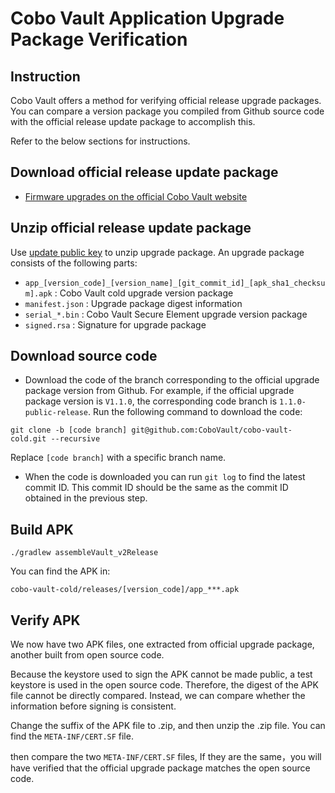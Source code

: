 
# Cobo Vault Application Upgrade Package Verification

## Instruction
Cobo Vault offers a method for verifying official release upgrade packages. You can compare a version package you compiled from Github source code with the official release update package to accomplish this.

Refer to the below sections for instructions.

## Download official release update package
- [Firmware upgrades on the official Cobo Vault website](https://cobo.com/hardware-wallet/firmware)

## Unzip official release update package
  Use [update public key](https://github.com/CoboVault/cobo-vault-cold/blob/master/app/build.gradle#L112) to unzip upgrade package.
  An upgrade package consists of the following parts:
- `app_[version_code]_[version_name]_[git_commit_id]_[apk_sha1_checksum].apk` : Cobo Vault cold upgrade version package
- `manifest.json` : Upgrade package digest information
- `serial_*.bin` : Cobo Vault Secure Element upgrade version package
- `signed.rsa` : Signature for upgrade package

## Download source code
- Download the code of the branch corresponding to the official upgrade package version from Github. For example, if the official upgrade package version is `V1.1.0`, the corresponding code branch is `1.1.0-public-release`.
Run the following command to download the code:

`git clone -b [code branch] git@github.com:CoboVault/cobo-vault-cold.git --recursive`

Replace `[code branch]` with a specific branch name.

- When the code is downloaded you can run `git log` to find the latest commit ID.
  This commit ID should be the same as the commit ID obtained in the previous step.

## Build APK

`./gradlew assembleVault_v2Release`

You can find the APK in:

 `cobo-vault-cold/releases/[version_code]/app_***.apk`

## Verify APK
We now have two APK files, one extracted from official upgrade package, another built from open source code.

Because the keystore used to sign the APK cannot be made public, a test keystore is used in the open source code.
Therefore, the digest of the APK file cannot be directly compared. Instead, we can compare whether the information before signing is consistent.

Change the suffix of the APK file to .zip, and then unzip the .zip file.
You can find the `META-INF/CERT.SF` file.

then compare the two `META-INF/CERT.SF` files, If they are the same，you will have verified that the official upgrade package matches the open source code.







